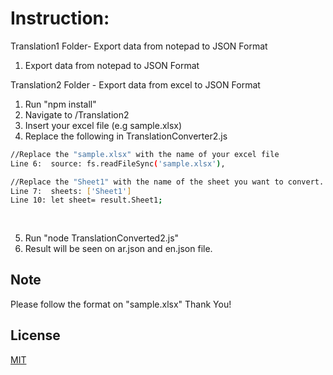 # Instruction:

Translation1 Folder- Export data from notepad to JSON Format 
  1. Export data from notepad to JSON Format

Translation2 Folder - Export data from excel to JSON Format
  1. Run "npm install"
  2. Navigate to /Translation2
  3. Insert your excel file (e.g sample.xlsx)
  4. Replace the following in TranslationConverter2.js

```bash
//Replace the "sample.xlsx" with the name of your excel file
Line 6:  source: fs.readFileSync('sample.xlsx'), 

//Replace the "Sheet1" with the name of the sheet you want to convert.  
Line 7:  sheets: ['Sheet1']
Line 10: let sheet= result.Sheet1;
  
  
```


5. Run "node TranslationConverted2.js"
6. Result will be seen on ar.json and en.json file.


## Note
Please follow the format on "sample.xlsx"
Thank You!

## License
[MIT](https://choosealicense.com/licenses/mit/)

